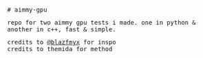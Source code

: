 <samp>
# aimmy-gpu

repo for two aimmy gpu tests i made. one in python & another in c++, fast & simple.

credits to <a href="https://github.com/blazfmyx">@blazfmyx</a> for inspo<br>
credits to themida for method
</samp>
